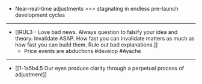 - Near-real-time adjustments >>> stagnating in endless pre-launch development cycles
---
- [[RUL3 - Love bad news. Always question to falsify your idea and theory. Invalidate ASAP. How fast you can invalidate matters as much as how fast you can build them. Rule out bad explanations.]]
  - Price events are abductions #develop #Ayache 
---
- [[1-1a5b4.5 Our eyes produce clarity through a perpetual process of adjustment]]